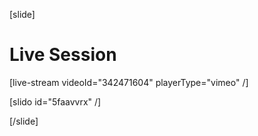 [slide]
# Live Session

[live-stream videoId="342471604" playerType="vimeo" /]

[slido id="5faavvrx" /]

[/slide]